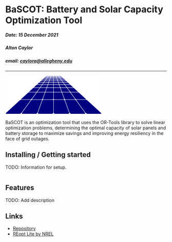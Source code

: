 # BaSCOT: Battery and Solar Capacity Optimization Tool

##### Date: 15 December 2021

##### Alton Caylor

##### email: caylora@allegheny.edu

---

![logo](img/panel.png)

BaSCOT is an optimization tool that uses the OR-Tools library to solve linear optimization problems, determining the optimal capacity of solar panels and battery storage to maximize savings and improving energy resiliency in the face of grid outages.

## Installing / Getting started

TODO: Information for setup.

```cmd

```

## Features

TODO: Add description

## Links

* [Repository](https://github.com/caylora/BaSCOT)
* [REopt Lite by NREL](https://github.com/NREL/REoptLite)
